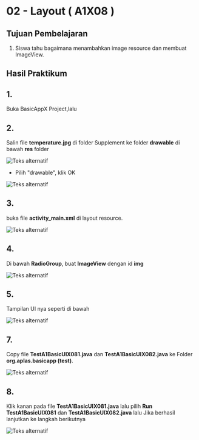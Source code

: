 # 02 - Layout ( A1X08 )


## Tujuan Pembelajaran

1. Siswa tahu bagaimana menambahkan image resource dan membuat ImageView.

## Hasil Praktikum 

## 1.
Buka BasicAppX Project,lalu 

## 2. 
Salin file **temperature.jpg** di folder Supplement ke folder **drawable** di bawah **res** folder

![Teks alternatif](img/A1X08/1.PNG)

* Pilih "drawable", klik OK

![Teks alternatif](img/A1X08/1a.PNG)


## 3.
buka file **activity_main.xml** di layout resource.

![Teks alternatif](img/A1X03/1.PNG)

## 4. 
Di bawah **RadioGroup**, buat **ImageView** dengan id **img**

![Teks alternatif](img/A1X08/2.PNG)

## 5. 
Tampilan UI nya seperti di bawah

![Teks alternatif](img/A1X08/3.PNG)

## 7. 
Copy file **TestA1BasicUIX081.java** dan **TestA1BasicUIX082.java** ke
Folder **org.aplas.basicapp (test)**.

![Teks alternatif](img/A1X08/4.PNG)

## 8. 
Klik kanan pada file **TestA1BasicUIX081.java** lalu pilih **Run TestA1BasicUIX081** dan **TestA1BasicUIX082.java** lalu Jika berhasil lanjutkan ke langkah berikutnya 

![Teks alternatif](img/A1X08/5.PNG)
